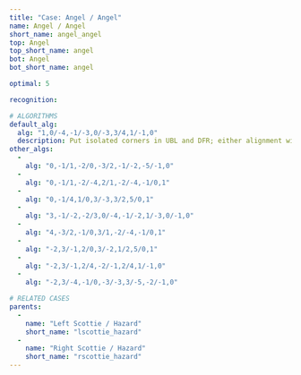 ```yaml
---
title: "Case: Angel / Angel"
name: Angel / Angel
short_name: angel_angel
top: Angel
top_short_name: angel
bot: Angel
bot_short_name: angel

optimal: 5

recognition:

# ALGORITHMS
default_alg:
  alg: "1,0/-4,-1/-3,0/-3,3/4,1/-1,0"
  description: Put isolated corners in UBL and DFR; either alignment will make scottie/hazard.
other_algs:
  -
    alg: "0,-1/1,-2/0,-3/2,-1/-2,-5/-1,0"
  -
    alg: "0,-1/1,-2/-4,2/1,-2/-4,-1/0,1"
  -
    alg: "0,-1/4,1/0,3/-3,3/2,5/0,1"
  -
    alg: "3,-1/-2,-2/3,0/-4,-1/-2,1/-3,0/-1,0"
  -
    alg: "4,-3/2,-1/0,3/1,-2/-4,-1/0,1"
  -
    alg: "-2,3/-1,2/0,3/-2,1/2,5/0,1"
  -
    alg: "-2,3/-1,2/4,-2/-1,2/4,1/-1,0"
  -
    alg: "-2,3/-4,-1/0,-3/-3,3/-5,-2/-1,0"

# RELATED CASES
parents:
  -
    name: "Left Scottie / Hazard"
    short_name: "lscottie_hazard"
  -
    name: "Right Scottie / Hazard"
    short_name: "rscottie_hazard"
---
```


